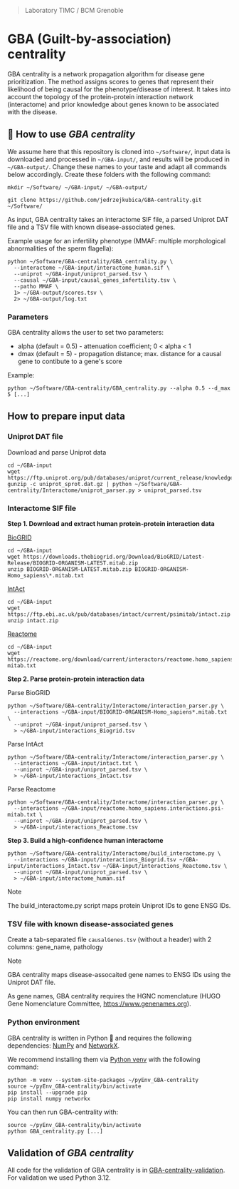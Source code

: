 > Laboratory TIMC / BCM Grenoble

# GBA (Guilt-by-association) centrality

GBA centrality is a network propagation algorithm for disease gene prioritization. The method assigns scores to genes that represent their likelihood of being causal for the phenotype/disease of interest. It takes into account the topology of the protein-protein interaction network (interactome) and prior knowledge about genes known to be associated with the disease.

## 🚀 How to use _GBA centrality_

We assume here that this repository is cloned into `~/Software/`, input data is downloaded and processed in `~/GBA-input/`, and results will be produced in `~/GBA-output/`. Change these names to your taste and adapt all commands below accordingly. Create these folders with the following command:

```
mkdir ~/Software/ ~/GBA-input/ ~/GBA-output/
```

```
git clone https://github.com/jedrzejkubica/GBA-centrality.git ~/Software/
```

As input, GBA centrality takes an interactome SIF file, a parsed Uniprot DAT file and a TSV file with known disease-associated genes.

Example usage for an infertility phenotype (MMAF: multiple morphological abnormalities of the sperm flagella):
```
python ~/Software/GBA-centrality/GBA_centrality.py \
  --interactome ~/GBA-input/interactome_human.sif \
  --uniprot ~/GBA-input/uniprot_parsed.tsv \
  --causal ~/GBA-input/causal_genes_infertility.tsv \
  --patho MMAF \
  1> ~/GBA-output/scores.tsv \
  2> ~/GBA-output/log.txt
```

### Parameters

GBA centrality allows the user to set two parameters:
- alpha (default = 0.5) - attenuation coefficient; 0 < alpha < 1
- dmax (default = 5) - propagation distance; max. distance for a causal gene to contibute to a gene's score

Example:

```
python ~/Software/GBA-centrality/GBA_centrality.py --alpha 0.5 --d_max 5 [...]
```

## How to prepare input data

### Uniprot DAT file

Download and parse Uniprot data

```
cd ~/GBA-input
wget https://ftp.uniprot.org/pub/databases/uniprot/current_release/knowledgebase/complete/uniprot_sprot.dat.gz
gunzip -c uniprot_sprot.dat.gz | python ~/Software/GBA-centrality/Interactome/uniprot_parser.py > uniprot_parsed.tsv
```

### Interactome SIF file

**Step 1. Download and extract human protein-protein interaction data**

[BioGRID](https://thebiogrid.org/)

```
cd ~/GBA-input
wget https://downloads.thebiogrid.org/Download/BioGRID/Latest-Release/BIOGRID-ORGANISM-LATEST.mitab.zip
unzip BIOGRID-ORGANISM-LATEST.mitab.zip BIOGRID-ORGANISM-Homo_sapiens\*.mitab.txt
```

[IntAct](https://www.ebi.ac.uk/intact/home)

```
cd ~/GBA-input
wget https://ftp.ebi.ac.uk/pub/databases/intact/current/psimitab/intact.zip
unzip intact.zip
```

[Reactome](https://reactome.org/download-data)

```
cd ~/GBA-input
wget https://reactome.org/download/current/interactors/reactome.homo_sapiens.interactions.psi-mitab.txt
```

**Step 2. Parse protein-protein interaction data**

Parse BioGRID

```
python ~/Software/GBA-centrality/Interactome/interaction_parser.py \
  --interactions ~/GBA-input/BIOGRID-ORGANISM-Homo_sapiens*.mitab.txt \
  --uniprot ~/GBA-input/uniprot_parsed.tsv \
  > ~/GBA-input/interactions_Biogrid.tsv
```

Parse IntAct

```
python ~/Software/GBA-centrality/Interactome/interaction_parser.py \
  --interactions ~/GBA-input/intact.txt \
  --uniprot ~/GBA-input/uniprot_parsed.tsv \
  > ~/GBA-input/interactions_Intact.tsv
```

Parse Reactome

```
python ~/Software/GBA-centrality/Interactome/interaction_parser.py \
  --interactions ~/GBA-input/reactome.homo_sapiens.interactions.psi-mitab.txt \
  --uniprot ~/GBA-input/uniprot_parsed.tsv \
  > ~/GBA-input/interactions_Reactome.tsv
```

**Step 3. Build a high-confidence human interactome**

```
python ~/Software/GBA-centrality/Interactome/build_interactome.py \
  --interactions ~/GBA-input/interactions_Biogrid.tsv ~/GBA-input/interactions_Intact.tsv ~/GBA-input/interactions_Reactome.tsv \
  --uniprot ~/GBA-input/uniprot_parsed.tsv \
  > ~/GBA-input/interactome_human.sif
```

> [!NOTE]  
> The build_interactome.py script maps protein Uniprot IDs to gene ENSG IDs.

### TSV file with known disease-associated genes

Create a tab-separated file `causalGenes.tsv` (without a header) with 2 columns: gene_name, pathology

> [!NOTE]
> GBA centrality maps disease-assocaited gene names to ENSG IDs using the Uniprot DAT file.
> 
> As gene names, GBA centrality requires the HGNC nomenclature (HUGO Gene Nomenclature Committee, https://www.genenames.org).

### Python environment

GBA centrality is written in Python :snake: and requires the following dependencies: [NumPy](https://numpy.org/) and [NetworkX](https://networkx.org/).

We recommend installing them via [Python venv](https://docs.python.org/3/library/venv.html) with the following command:

```
python -m venv --system-site-packages ~/pyEnv_GBA-centrality
source ~/pyEnv_GBA-centrality/bin/activate
pip install --upgrade pip
pip install numpy networkx
```

You can then run GBA-centrality with:
```
source ~/pyEnv_GBA-centrality/bin/activate
python GBA_centrality.py [...]
```

## Validation of _GBA centrality_

All code for the validation of GBA centrality is in [GBA-centrality-validation](https://github.com/jedrzejkubica/GBA-centrality-validation). For validation we used Python 3.12.
